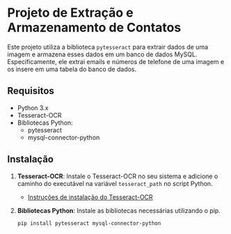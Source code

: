 # Projeto de Extração e Armazenamento de Contatos

Este projeto utiliza a biblioteca `pytesseract` para extrair dados de uma imagem e armazena esses dados em um banco de dados MySQL. Especificamente, ele extrai emails e números de telefone de uma imagem e os insere em uma tabela do banco de dados.

## Requisitos

- Python 3.x
- Tesseract-OCR
- Bibliotecas Python:
  - pytesseract
  - mysql-connector-python

## Instalação

1. **Tesseract-OCR**: Instale o Tesseract-OCR no seu sistema e adicione o caminho do executável na variável `tesseract_path` no script Python.

   - [Instruções de instalação do Tesseract-OCR](https://github.com/tesseract-ocr/tesseract)

2. **Bibliotecas Python**: Instale as bibliotecas necessárias utilizando o pip.

   ```sh
   pip install pytesseract mysql-connector-python
